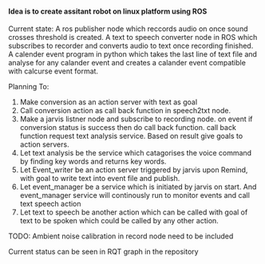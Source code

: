 #### Idea is to create assitant robot on linux platform using ROS
Current state: 
A ros publisher node which reccords audio on once sound crosses threshold is created.
A text to speech converter node in ROS which subscribes to recorder and converts audio to text once recording finished.
A calender event program in python which takes the last line of text file and analyse for any calander event and
creates a calander event compatible with calcurse event format.

Planning To:
1. Make conversion as an action server with text as goal
2. Call conversion action as call back function in speech2txt node.
3. Make a jarvis listner node and subscribe to recording node. on event if conversion status is success then do call back function. call back function request text analysis service. Based on result give goals to action servers.
4. Let text analysis be the service which catagorises the voice command by finding key words and returns key words.
5. Let Event_writer be an action server triggered by jarvis upon Remind, with goal to write text into event file and publish.
6. Let event_manager be a service which is initiated by jarvis on start. And event_manager service will continously run to monitor events and call text speech action
7. Let text to speech be another action which can be called with goal of text to be spoken which could be called by any other action.

TODO: Ambient noise calibration in record node need to be included

Current status can be seen in RQT graph in the repository
